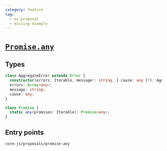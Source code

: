 ```yaml
---
category: feature
tag:
  - es-proposal
  - missing-example
---
```


# [`Promise.any`](https://github.com/tc39/proposal-promise-any)

## Types

```ts
class AggregateError extends Error {
  constructor(errors: Iterable, message?: string, { cause: any }?): AggregateError;
  errors: Array<any>;
  message: string;
  cause: any;
}

class Promise {
  static any(promises: Iterable): Promise<any>;
}
```

## Entry points

```
core-js/proposals/promise-any
```
